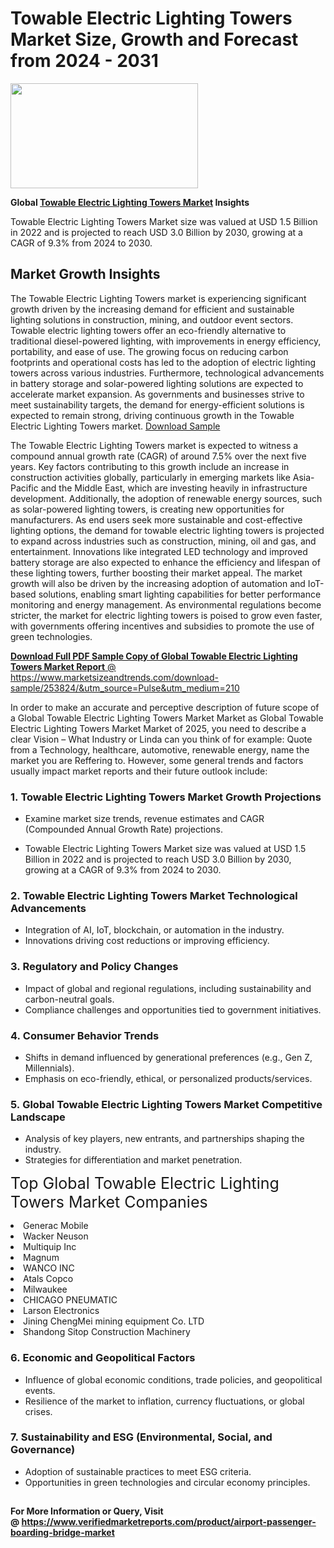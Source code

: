 <H1>Towable Electric Lighting Towers Market Size, Growth and Forecast from 2024 - 2031</H1><img class="aligncenter size-medium wp-image-584254" src="https://thirdeyenews.in/wp-content/uploads/2024/09/Global-Market-Research-300x168.jpeg" alt="" width="300" height="168" /><p><strong>Global&nbsp;<a href="https://www.marketsizeandtrends.com/download-sample/253824/&amp;utm_source=Pulse&amp;utm_medium=210">Towable Electric Lighting Towers Market</a> Insights</strong></p><p>Towable Electric Lighting Towers Market size was valued at USD 1.5 Billion in 2022 and is projected to reach USD 3.0 Billion by 2030, growing at a CAGR of 9.3% from 2024 to 2030.</p><p><h2>Market Growth Insights</h2> <p>The Towable Electric Lighting Towers market is experiencing significant growth driven by the increasing demand for efficient and sustainable lighting solutions in construction, mining, and outdoor event sectors. Towable electric lighting towers offer an eco-friendly alternative to traditional diesel-powered lighting, with improvements in energy efficiency, portability, and ease of use. The growing focus on reducing carbon footprints and operational costs has led to the adoption of electric lighting towers across various industries. Furthermore, technological advancements in battery storage and solar-powered lighting solutions are expected to accelerate market expansion. As governments and businesses strive to meet sustainability targets, the demand for energy-efficient solutions is expected to remain strong, driving continuous growth in the Towable Electric Lighting Towers market. <a href="#">Download Sample</a></p> <p>The Towable Electric Lighting Towers market is expected to witness a compound annual growth rate (CAGR) of around 7.5% over the next five years. Key factors contributing to this growth include an increase in construction activities globally, particularly in emerging markets like Asia-Pacific and the Middle East, which are investing heavily in infrastructure development. Additionally, the adoption of renewable energy sources, such as solar-powered lighting towers, is creating new opportunities for manufacturers. As end users seek more sustainable and cost-effective lighting options, the demand for towable electric lighting towers is projected to expand across industries such as construction, mining, oil and gas, and entertainment. Innovations like integrated LED technology and improved battery storage are also expected to enhance the efficiency and lifespan of these lighting towers, further boosting their market appeal. The market growth will also be driven by the increasing adoption of automation and IoT-based solutions, enabling smart lighting capabilities for better performance monitoring and energy management. As environmental regulations become stricter, the market for electric lighting towers is poised to grow even faster, with governments offering incentives and subsidies to promote the use of green technologies. <a href="#"></p><p><span class=""><strong>Download Full PDF Sample Copy of Global Towable Electric Lighting Towers Market Report</strong> @ <a href="https://www.marketsizeandtrends.com/download-sample/253824/&amp;utm_source=Pulse&amp;utm_medium=210" target="_blank">https://www.marketsizeandtrends.com/download-sample/253824/&amp;utm_source=Pulse&amp;utm_medium=210</a></span></p><p>In order to make an accurate and perceptive description of future scope of a Global&nbsp;Towable Electric Lighting Towers Market Market as Global&nbsp;Towable Electric Lighting Towers Market Market of 2025, you need to describe a clear Vision &ndash; What Industry or Linda can you think of for example: Quote from a Technology, healthcare, automotive, renewable energy, name the market you are Reffering to. However, some general trends and factors usually impact market reports and their future outlook include:</p><h3>1.&nbsp;<strong>Towable Electric Lighting Towers Market Growth Projections</strong></h3><ul><li>Examine market size trends, revenue estimates and CAGR (Compounded Annual Growth Rate) projections.</li><li><p>Towable Electric Lighting Towers Market size was valued at USD 1.5 Billion in 2022 and is projected to reach USD 3.0 Billion by 2030, growing at a CAGR of 9.3% from 2024 to 2030.</p></li></ul><h3>2.&nbsp;<strong>Towable Electric Lighting Towers Market Technological Advancements</strong></h3><ul><li>Integration of AI, IoT, blockchain, or automation in the industry.</li><li>Innovations driving cost reductions or improving efficiency.</li></ul><h3>3.&nbsp;<strong>Regulatory and Policy Changes</strong></h3><ul><li>Impact of global and regional regulations, including sustainability and carbon-neutral goals.</li><li>Compliance challenges and opportunities tied to government initiatives.</li></ul><h3>4.&nbsp;<strong>Consumer Behavior Trends</strong></h3><ul><li>Shifts in demand influenced by generational preferences (e.g., Gen Z, Millennials).</li><li>Emphasis on eco-friendly, ethical, or personalized products/services.</li></ul><h3>5.&nbsp;<strong>Global Towable Electric Lighting Towers Market Competitive Landscape</strong></h3><ul><li>Analysis of key players, new entrants, and partnerships shaping the industry.</li><li>Strategies for differentiation and market penetration.</li></ul><p data-pm-slice="1 1 []"><span style="color: inherit; font-family: inherit; font-size: 25px;">Top Global Towable Electric Lighting Towers Market Companies</span></p><div class="" data-test-id=""><p><li>Generac Mobile</li><li> Wacker Neuson</li><li> Multiquip Inc</li><li> Magnum</li><li> WANCO INC</li><li> Atals Copco</li><li> Milwaukee</li><li> CHICAGO PNEUMATIC</li><li> Larson Electronics</li><li> Jining ChengMei mining equipment Co. LTD</li><li> Shandong Sitop Construction Machinery</li></p></div><h3>6.&nbsp;<strong>Economic and Geopolitical Factors</strong></h3><ul><li>Influence of global economic conditions, trade policies, and geopolitical events.</li><li>Resilience of the market to inflation, currency fluctuations, or global crises.</li></ul><h3>7.&nbsp;<strong>Sustainability and ESG (Environmental, Social, and Governance)</strong></h3><ul><li>Adoption of sustainable practices to meet ESG criteria.</li><li>Opportunities in green technologies and circular economy principles.</li></ul><h2><strong style="font-size: 14px;">For More Information or Query, Visit @&nbsp;</strong><a style="background-color: #ffffff; font-size: 14px;" href="https://www.marketsizeandtrends.com/report/towable-electric-lighting-towers-market/" target="_blank">https://www.verifiedmarketreports.com/product/airport-passenger-boarding-bridge-market</a></h2>
